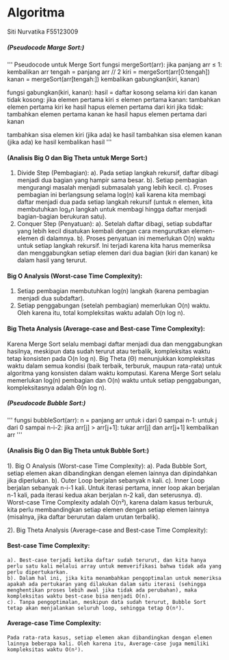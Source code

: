 # Algoritma 

Siti Nurvatika
F55123009
##### (Pseudocode Marge Sort:)
'''
Pseudocode untuk Merge Sort
 fungsi mergeSort(arr):
     jika panjang arr ≤ 1:
         kembalikan arr
     tengah = panjang arr // 2
     kiri = mergeSort(arr[0:tengah])
     kanan = mergeSort(arr[tengah:])
     kembalikan gabungkan(kiri, kanan)

 fungsi gabungkan(kiri, kanan):
     hasil = daftar kosong
     selama kiri dan kanan tidak kosong:
         jika elemen pertama kiri ≤ elemen pertama kanan:
             tambahkan elemen pertama kiri ke hasil
             hapus elemen pertama dari kiri
         jika tidak:
             tambahkan elemen pertama kanan ke hasil
             hapus elemen pertama dari kanan

tambahkan sisa elemen kiri (jika ada) ke hasil
    tambahkan sisa elemen kanan (jika ada) ke hasil
kembalikan hasil
'''
#### (Analisis Big O dan Big Theta untuk Merge Sort:)
1. Divide Step (Pembagian):
    a). Pada setiap langkah rekursif, daftar dibagi menjadi dua bagian yang hampir sama besar.
    b). Setiap pembagian mengurangi masalah menjadi submasalah yang lebih kecil.
    c). Proses pembagian ini berlangsung selama log(n) kali karena kita membagi daftar menjadi dua pada setiap langkah rekursif (untuk n elemen, kita membutuhkan log₂n langkah untuk membagi hingga daftar menjadi         bagian-bagian berukuran satu).
2. Conquer Step (Penyatuan):
    a). Setelah daftar dibagi, setiap subdaftar yang lebih kecil disatukan kembali dengan cara mengurutkan elemen-elemen di dalamnya.
    b). Proses penyatuan ini memerlukan O(n) waktu untuk setiap langkah rekursif. Ini terjadi karena kita harus memeriksa dan menggabungkan setiap elemen dari dua bagian (kiri dan kanan) ke dalam hasil yang              terurut.
#### Big O Analysis (Worst-case Time Complexity):
1. Setiap pembagian membutuhkan log(n) langkah (karena pembagian menjadi dua subdaftar).
2. Setiap penggabungan (setelah pembagian) memerlukan O(n) waktu.
    Oleh karena itu, total kompleksitas waktu adalah O(n log n).
#### Big Theta Analysis (Average-case and Best-case Time Complexity):
Karena Merge Sort selalu membagi daftar menjadi dua dan menggabungkan hasilnya, meskipun data sudah terurut atau terbalik, kompleksitas waktu tetap konsisten pada O(n log n).
Big Theta (Θ) menunjukkan kompleksitas waktu dalam semua kondisi (baik terbaik, terburuk, maupun rata-rata) untuk algoritma yang konsisten dalam waktu komputasi.
Karena Merge Sort selalu memerlukan log(n) pembagian dan O(n) waktu untuk setiap penggabungan, kompleksitasnya adalah Θ(n log n).

##### (Pseudocode Bubble Sort:)
'''
fungsi bubbleSort(arr):
     n = panjang arr
     untuk i dari 0 sampai n-1:
         untuk j dari 0 sampai n-i-2:
             jika arr[j] > arr[j+1]:
                 tukar arr[j] dan arr[j+1]
     kembalikan arr
  '''
     
#### (Analisis Big O dan Big Theta untuk Bubble Sort:)
1). Big O Analysis (Worst-case Time Complexity):
    a). Pada Bubble Sort, setiap elemen akan dibandingkan dengan elemen lainnya dan dipindahkan jika diperlukan.
    b). Outer Loop berjalan sebanyak n kali.
    c). Inner Loop berjalan sebanyak n-i-1 kali. Untuk iterasi pertama, inner loop akan berjalan n-1 kali, pada iterasi kedua akan berjalan n-2 kali, dan seterusnya.
    d). Worst-case Time Complexity adalah O(n²), karena dalam kasus terburuk, kita perlu membandingkan setiap elemen dengan setiap elemen lainnya (misalnya, jika daftar berurutan dalam urutan terbalik).

2). Big Theta Analysis (Average-case and Best-case Time Complexity):
#### Best-case Time Complexity:
    a). Best-case terjadi ketika daftar sudah terurut, dan kita hanya perlu satu kali melalui array untuk memverifikasi bahwa tidak ada yang perlu dipertukarkan.
    b). Dalam hal ini, jika kita menambahkan pengoptimalan untuk memeriksa apakah ada pertukaran yang dilakukan dalam satu iterasi (sehingga menghentikan proses lebih awal jika tidak ada perubahan), maka         kompleksitas waktu best-case bisa menjadi O(n).
    c). Tanpa pengoptimalan, meskipun data sudah terurut, Bubble Sort tetap akan menjalankan seluruh loop, sehingga tetap O(n²).
#### Average-case Time Complexity:
    Pada rata-rata kasus, setiap elemen akan dibandingkan dengan elemen lainnya beberapa kali. Oleh karena itu, Average-case juga memiliki kompleksitas waktu O(n²).

